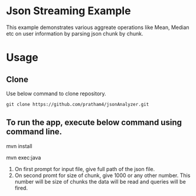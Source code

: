 # Json Streaming Example
This example demonstrates various aggreate operations like Mean, Median etc on user information by parsing json chunk by chunk.

# Usage
## Clone
Use below command to clone repository.

    git clone https://github.com/pratham4/jsonAnalyzer.git

## To run the app, execute below command using command line.
mvn install

mvn exec:java

1. On first prompt for input file, give full path of the json file.
2. On second promt for size of chunk, give 1000 or any other number. This number will be size of chunks the data will be read and queries will be fired.
